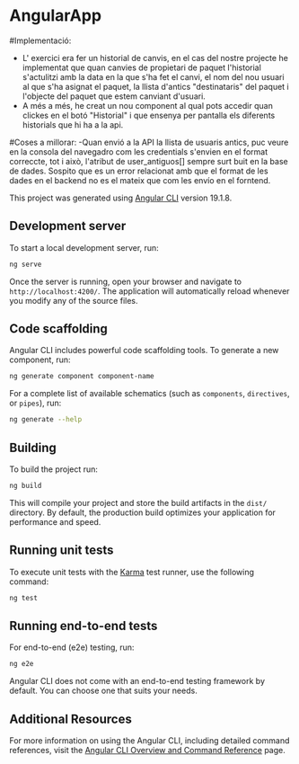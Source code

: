 # AngularApp
#Implementació:
- L' exercici era fer un historial de canvis, en el cas del nostre projecte he implementat que quan canvies de propietari de paquet l'historial s'actulitzi amb la data en la que s'ha fet el canvi, el nom del nou usuari al que s'ha asignat el paquet, la llista d'antics "destinataris" del paquet i l'objecte del paquet que estem canviant d'usuari.
- A més a més, he creat un nou component al qual pots accedir quan clickes en el botó "Historial" i que ensenya per pantalla els diferents historials que hi ha a la api.

#Coses a millorar:
-Quan envió a la API la llista de usuaris antics, puc veure en la consola del navegadro com les credentials s'envien en el format correccte, tot i això, l'atribut de user_antiguos[] sempre surt buit en la base de dades. Sospito que es un error relacionat amb que el format de les dades en el backend no es el mateix que com les envío en el forntend.

   
This project was generated using [Angular CLI](https://github.com/angular/angular-cli) version 19.1.8.

## Development server

To start a local development server, run:

```bash
ng serve
```

Once the server is running, open your browser and navigate to `http://localhost:4200/`. The application will automatically reload whenever you modify any of the source files.

## Code scaffolding

Angular CLI includes powerful code scaffolding tools. To generate a new component, run:

```bash
ng generate component component-name
```

For a complete list of available schematics (such as `components`, `directives`, or `pipes`), run:

```bash
ng generate --help
```

## Building

To build the project run:

```bash
ng build
```

This will compile your project and store the build artifacts in the `dist/` directory. By default, the production build optimizes your application for performance and speed.

## Running unit tests

To execute unit tests with the [Karma](https://karma-runner.github.io) test runner, use the following command:

```bash
ng test
```

## Running end-to-end tests

For end-to-end (e2e) testing, run:

```bash
ng e2e
```

Angular CLI does not come with an end-to-end testing framework by default. You can choose one that suits your needs.

## Additional Resources

For more information on using the Angular CLI, including detailed command references, visit the [Angular CLI Overview and Command Reference](https://angular.dev/tools/cli) page.
